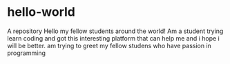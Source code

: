 # hello-world
A repository
Hello my fellow students around the world!
Am a student trying learn coding and got this interesting platform that can help me and i hope i will be better.
am trying to greet my fellow studens who have passion in programming
